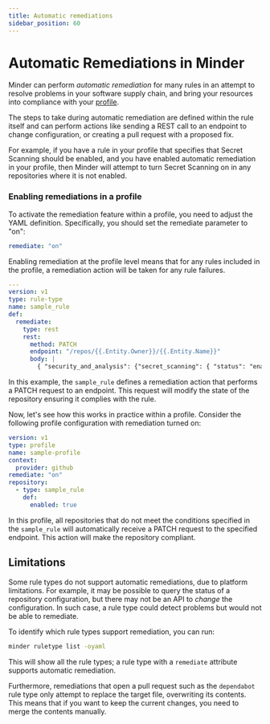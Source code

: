 ```yaml
---
title: Automatic remediations
sidebar_position: 60
---
```


# Automatic Remediations in Minder

Minder can perform _automatic remediation_ for many rules in an attempt to resolve problems in your software supply chain, and bring your resources into compliance with your [profile](profiles).

The steps to take during automatic remediation are defined within the rule itself and can perform actions like sending a REST call to an endpoint to change configuration, or creating a pull request with a proposed fix.

For example, if you have a rule in your profile that specifies that Secret Scanning should be enabled, and you have enabled automatic remediation in your profile, then Minder will attempt to turn Secret Scanning on in any repositories where it is not enabled.

### Enabling remediations in a profile
To activate the remediation feature within a profile, you need to adjust the YAML definition.
Specifically, you should set the remediate parameter to "on":
```yaml
remediate: "on"
```

Enabling remediation at the profile level means that for any rules included in the profile, a remediation action will be
taken for any rule failures.
```yaml
---
version: v1
type: rule-type
name: sample_rule
def:
  remediate:
    type: rest
    rest:
      method: PATCH
      endpoint: "/repos/{{.Entity.Owner}}/{{.Entity.Name}}"
      body: |
        { "security_and_analysis": {"secret_scanning": { "status": "enabled" } } }
```
In this example, the `sample_rule` defines a remediation action that performs a PATCH request to an endpoint. This
request will modify the state of the repository ensuring it complies with the rule.

Now, let's see how this works in practice within a profile. Consider the following profile configuration with 
remediation turned on:
```yaml
version: v1
type: profile
name: sample-profile
context:
  provider: github
remediate: "on"
repository:
  - type: sample_rule
    def:
      enabled: true
```
In this profile, all repositories that do not meet the conditions specified in the `sample_rule` will automatically
receive a PATCH request to the specified endpoint. This action will make the repository compliant.

## Limitations

Some rule types do not support automatic remediations, due to platform limitations. For example, it may be possible to query the status of a repository configuration, but there may not be an API to _change_ the configuration. In such case, a rule type could detect problems but would not be able to remediate.

To identify which rule types support remediation, you can run:

```bash
minder ruletype list -oyaml
```

This will show all the rule types; a rule type with a `remediate` attribute supports automatic remediation.

Furthermore, remediations that open a pull request such as the `dependabot` rule type only attempt to replace the target file, overwriting its contents. This means that if you want to keep the current changes, you need to merge the contents manually.
